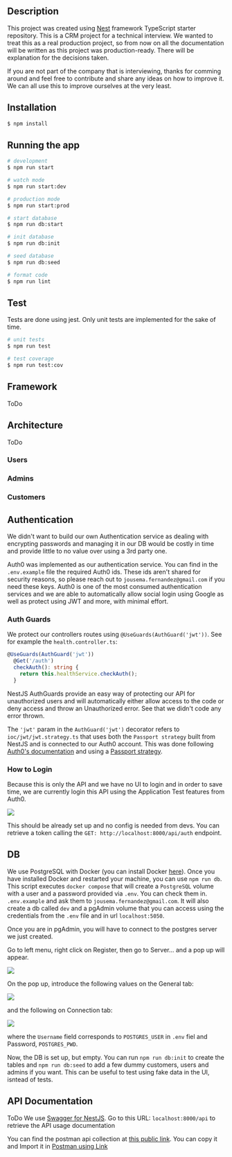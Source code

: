 ## Description

This project was created using [Nest](https://github.com/nestjs/nest) framework TypeScript starter repository.
This is a CRM project for a technical interview. We wanted to treat this as a real production project, so from now on all the documentation will be written as this project was production-ready. There will be explanation for the decisions taken.

If you are not part of the company that is interviewing, thanks for comming around and feel free to contribute and share any ideas on how to improve it. We can all use this to improve ourselves at the very least.

## Installation

```bash
$ npm install
```

## Running the app

```bash
# development
$ npm run start

# watch mode
$ npm run start:dev

# production mode
$ npm run start:prod

# start database
$ npm run db:start

# init database
$ npm run db:init

# seed database
$ npm run db:seed

# format code
$ npm run lint
```

## Test

Tests are done using jest. Only unit tests are implemented for the sake of time.

```bash
# unit tests
$ npm run test

# test coverage
$ npm run test:cov
```

## Framework

ToDo

## Architecture

ToDo

### Users

### Admins

### Customers

## Authentication

We didn't want to build our own Authentication service as dealing with encrypting passwords and managing it in our DB would be costly in time and provide little to no value over using a 3rd party one.

Auth0 was implemented as our authentication service. You can find in the `.env.example` file the required Auth0 ids. These ids aren't shared for security reasons, so please reach out to `jousema.fernandez@gmail.com` if you need these keys.
Auth0 is one of the most consumed authentication services and we are able to automatically allow social login using Google as well as protect using JWT and more, with minimal effort.

### Auth Guards

We protect our controllers routes using `@UseGuards(AuthGuard('jwt'))`. See for example the `health.controller.ts`:

```typescript
@UseGuards(AuthGuard('jwt'))
  @Get('/auth')
  checkAuth(): string {
    return this.healthService.checkAuth();
  }
```

NestJS AuthGuards provide an easy way of protecting our API for unauthorized users and will automatically either allow access to the code or deny access and throw an Unauthorized error. See that we didn't code any error thrown.

The `'jwt'` param in the `AuthGuard('jwt')` decorator refers to `ioc/jwt/jwt.strategy.ts` that uses both the `Passport strategy` built from NestJS and is connected to our Auth0 account. This was done following [Auth0's documentation](https://auth0.com/blog/developing-a-secure-api-with-nestjs-adding-role-based-access-control/) and using a [Passport strategy](http://www.passportjs.org/packages/passport-jwt/).

### How to Login

Because this is only the API and we have no UI to login and in order to save time, we are currently login this API using the Application Test features from Auth0.

![](./public/imgs/auth0.png)

This should be already set up and no config is needed from devs. You can retrieve a token calling the `GET: http://localhost:8000/api/auth` endpoint.

## DB

We use PostgreSQL with Docker (you can install Docker [here](https://docs.docker.com/desktop/#download-and-install)).
Once you have installed Docker and restarted your machine, you can use `npm run db`.
This script executes `docker compose` that will create a `PostgreSQL` volume with a user and a password provided via `.env`. You can check them in. `.env.example` and ask them to `jousema.fernandez@gmail.com`. It will also create a db called `dev` and a pgAdmin volume that you can access using the credentials from the `.env` file and in url `localhost:5050`.

Once you are in pgAdmin, you will have to connect to the postgres server we just created.

Go to left menu, right click on Register, then go to Server... and a pop up will appear.

![](./public/imgs/right_click.png)

On the pop up, introduce the following values on the General tab:

![](./public/imgs/register_server.png)

and the following on Connection tab:

![](./public/imgs/register_server_connection.png)

where the `Username` field corresponds to `POSTGRES_USER` in `.env` fiel and Password, `POSTGRES_PWD`.

Now, the DB is set up, but empty. You can run `npm run db:init` to create the tables and `npm run db:seed` to add a few dummy customers, users and admins if you want. This can be useful to test using fake data in the UI, isntead of tests.

## API Documentation

ToDo
We use [Swagger for NestJS](https://docs.nestjs.com/openapi/introduction). Go to this URL: `localhost:8000/api` to retrieve the API usage documentation

You can find the postman api collection at [this public link](https://www.getpostman.com/collections/d596b43d0825391b8901). You can copy it and Import it in [Postman using Link](https://learning.postman.com/docs/getting-started/importing-and-exporting-data/#importing-data-into-postman)

